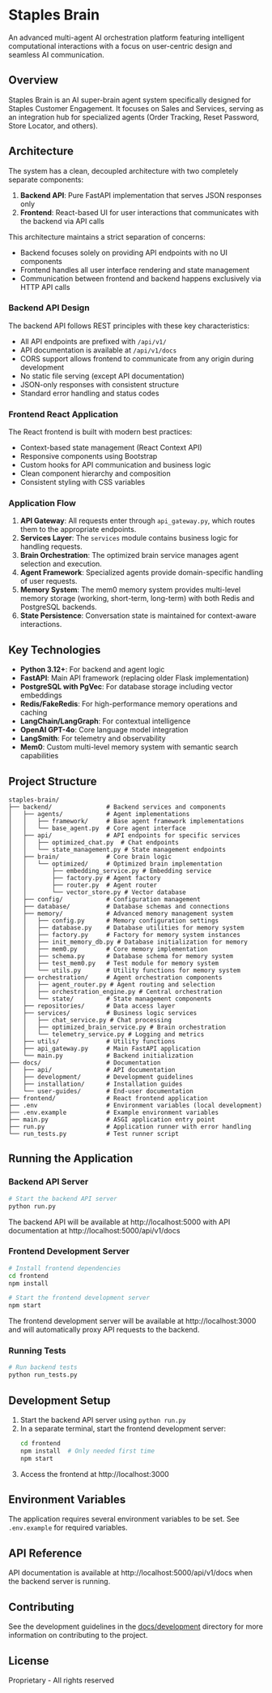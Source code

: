 # Staples Brain

An advanced multi-agent AI orchestration platform featuring intelligent computational interactions with a focus on user-centric design and seamless AI communication.

## Overview

Staples Brain is an AI super-brain agent system specifically designed for Staples Customer Engagement. It focuses on Sales and Services, serving as an integration hub for specialized agents (Order Tracking, Reset Password, Store Locator, and others). 

## Architecture

The system has a clean, decoupled architecture with two completely separate components:

1. **Backend API**: Pure FastAPI implementation that serves JSON responses only
2. **Frontend**: React-based UI for user interactions that communicates with the backend via API calls

This architecture maintains a strict separation of concerns:
- Backend focuses solely on providing API endpoints with no UI components
- Frontend handles all user interface rendering and state management
- Communication between frontend and backend happens exclusively via HTTP API calls

### Backend API Design

The backend API follows REST principles with these key characteristics:
- All API endpoints are prefixed with `/api/v1/`
- API documentation is available at `/api/v1/docs`
- CORS support allows frontend to communicate from any origin during development
- No static file serving (except API documentation)
- JSON-only responses with consistent structure
- Standard error handling and status codes

### Frontend React Application

The React frontend is built with modern best practices:
- Context-based state management (React Context API)
- Responsive components using Bootstrap
- Custom hooks for API communication and business logic
- Clean component hierarchy and composition
- Consistent styling with CSS variables

### Application Flow

1. **API Gateway**: All requests enter through `api_gateway.py`, which routes them to the appropriate endpoints.
2. **Services Layer**: The `services` module contains business logic for handling requests.
3. **Brain Orchestration**: The optimized brain service manages agent selection and execution.
4. **Agent Framework**: Specialized agents provide domain-specific handling of user requests.
5. **Memory System**: The mem0 memory system provides multi-level memory storage (working, short-term, long-term) with both Redis and PostgreSQL backends.
6. **State Persistence**: Conversation state is maintained for context-aware interactions.

## Key Technologies

- **Python 3.12+**: For backend and agent logic
- **FastAPI**: Main API framework (replacing older Flask implementation)
- **PostgreSQL with PgVec**: For database storage including vector embeddings
- **Redis/FakeRedis**: For high-performance memory operations and caching
- **LangChain/LangGraph**: For contextual intelligence
- **OpenAI GPT-4o**: Core language model integration
- **LangSmith**: For telemetry and observability
- **Mem0**: Custom multi-level memory system with semantic search capabilities

## Project Structure

```
staples-brain/
├── backend/               # Backend services and components
│   ├── agents/            # Agent implementations
│   │   ├── framework/     # Base agent framework implementations
│   │   └── base_agent.py  # Core agent interface
│   ├── api/               # API endpoints for specific services
│   │   ├── optimized_chat.py  # Chat endpoints
│   │   └── state_management.py # State management endpoints
│   ├── brain/             # Core brain logic
│   │   └── optimized/     # Optimized brain implementation
│   │       ├── embedding_service.py # Embedding service
│   │       ├── factory.py # Agent factory
│   │       ├── router.py  # Agent router
│   │       └── vector_store.py # Vector database 
│   ├── config/            # Configuration management
│   ├── database/          # Database schemas and connections
│   ├── memory/            # Advanced memory management system
│   │   ├── config.py      # Memory configuration settings
│   │   ├── database.py    # Database utilities for memory system
│   │   ├── factory.py     # Factory for memory system instances
│   │   ├── init_memory_db.py # Database initialization for memory
│   │   ├── mem0.py        # Core memory implementation
│   │   ├── schema.py      # Database schema for memory system
│   │   ├── test_mem0.py   # Test module for memory system
│   │   └── utils.py       # Utility functions for memory system
│   ├── orchestration/     # Agent orchestration components
│   │   ├── agent_router.py # Agent routing and selection
│   │   ├── orchestration_engine.py # Central orchestration
│   │   └── state/         # State management components
│   ├── repositories/      # Data access layer
│   ├── services/          # Business logic services
│   │   ├── chat_service.py # Chat processing
│   │   ├── optimized_brain_service.py # Brain orchestration
│   │   └── telemetry_service.py # Logging and metrics
│   ├── utils/             # Utility functions
│   ├── api_gateway.py     # Main FastAPI application
│   └── main.py            # Backend initialization
├── docs/                  # Documentation
│   ├── api/               # API documentation
│   ├── development/       # Development guidelines
│   ├── installation/      # Installation guides
│   └── user-guides/       # End-user documentation
├── frontend/              # React frontend application
├── .env                   # Environment variables (local development)
├── .env.example           # Example environment variables
├── main.py                # ASGI application entry point 
├── run.py                 # Application runner with error handling
└── run_tests.py           # Test runner script
```

## Running the Application

### Backend API Server

```bash
# Start the backend API server
python run.py
```

The backend API will be available at http://localhost:5000 with API documentation at http://localhost:5000/api/v1/docs

### Frontend Development Server

```bash
# Install frontend dependencies
cd frontend
npm install

# Start the frontend development server
npm start
```

The frontend development server will be available at http://localhost:3000 and will automatically proxy API requests to the backend.

### Running Tests

```bash
# Run backend tests
python run_tests.py
```

## Development Setup

1. Start the backend API server using `python run.py`
2. In a separate terminal, start the frontend development server:
   ```bash
   cd frontend
   npm install  # Only needed first time
   npm start
   ```
3. Access the frontend at http://localhost:3000

## Environment Variables

The application requires several environment variables to be set. See `.env.example` for required variables.

## API Reference

API documentation is available at http://localhost:5000/api/v1/docs when the backend server is running.

## Contributing

See the development guidelines in the [docs/development](docs/development) directory for more information on contributing to the project.

## License

Proprietary - All rights reserved